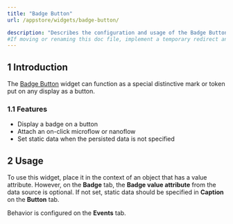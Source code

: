```yaml
---
title: "Badge Button"
url: /appstore/widgets/badge-button/

description: "Describes the configuration and usage of the Badge Button widget, which is available in the Mendix Marketplace."
#If moving or renaming this doc file, implement a temporary redirect and let the respective team know they should update the URL in the product. See Mapping to Products for more details.
---
```


## 1 Introduction

The [Badge Button](https://marketplace.mendix.com/link/component/52705/) widget can function as a special distinctive mark or token put on any display as a button.

### 1.1 Features

* Display a badge on a button
* Attach an on-click microflow or nanoflow
* Set static data when the persisted data is not specified

## 2 Usage

To use this widget, place it in the context of an object that has a value attribute. However, on the **Badge** tab, the **Badge value attribute** from the data source is optional. If not set, static data should be specified in **Caption** on the **Button** tab.

Behavior is configured on the **Events** tab.
